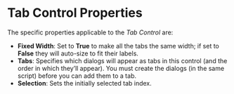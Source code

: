 # Tab Control Properties

The specific properties applicable to the *Tab Control* are:

- **Fixed Width**: Set to **True** to make all the tabs the same width; if set to **False** they will auto-size to fit their labels.
- **Tabs**: Specifies which dialogs will appear as tabs in this control (and the order in which they’ll appear). You must create the dialogs (in the same script) before you can add them to a tab.
- **Selection**: Sets the initially selected tab index.
